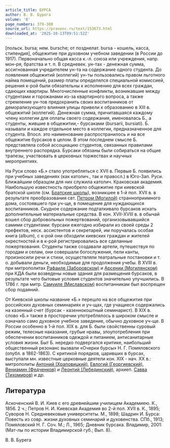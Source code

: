 ```yaml
---
article_title: БУРСА
author: В. В. Бурега
volume: '6'
page_numbers: 379-380
source_url: https://pravenc.ru/text/153673.html
downloaded_at: '2025-10-13T09:51:52Z'
---
```


[польск. bursa; нем. bursche; от позднелат. bursa - кошель, касса, стипендия], общежитие при духовном учебном заведении (в России до 1917). Первоначально общая касса к.-л. союза или учреждения, напр. мон-ря, братства и т. п. В средневек. ун-тах -
денежная сумма, ассигнованная учредителем ун-та на содержание одного студента. До появления общежитий (коллегий) ун-ты пользовались правом льготного найма помещений, размер платы определялся специальной комиссией, решения к-рой были обязательны к исполнению для всех граждан, сдающих квартиры. Многочисленные конфликты, возникавшие между студентами и горожанами из-за квартирного вопроса, а также стремление ун-тов предохранить своих воспитанников от деморализующего влияния улицы привели к образованию в XIII в. общежитий (коллегий). Денежная сумма, причитавшаяся каждому члену коллегии для оплаты своего содержания, именовалась Б., а студенты, жившие в общежитии,-
бурсаками (bursarii, bursiati). Б. называли и каждое отдельное место в коллегии, предназначенное для студента. Впосл. это наименование распространилось и на все общежитие бурсаков в целом. В этом последнем смысле Б. представляла собой ассоциацию студентов, связанных правилами внутреннего распорядка. Бурсаки обязаны были собираться на общие трапезы, участвовать в церковных торжествах и научных мероприятиях.

На Руси слово «Б.» стало употребляться с XVII в. Первые Б. появились при учебных заведениях (как католич., так и правосл.) в Юго-Зап. Руси. Ближайшим образцом для них служила католич. Краковская академия. Наибольшую известность приобрело общежитие при киевской братской школе (см. [Братские школы](<https://pravenc.ru/text/Братские школы.html>)), возникшее в 1-й пол. XVII в. в результате преобразования свт. [Петром (Могилой)](<https://pravenc.ru/text/Петром (Могилой).html>) странноприимного дома, состоявшего при уч-ще, в помещение для нуждающихся воспитанников. Скудное содержание подталкивало бурсаков искать дополнительные материальные средства. В кон. XVII-XVIII в. в обычай вошел сбор добровольных пожертвований, организовывавшийся самими студентами: бурсаки ежегодно избирали из своей среды 2 префектов, неск. ассистентов и секретарей, им поручалась особая книга (album), с к-рой они обходили киевских граждан и жителей окрестностей и в к-рой регистрировались все сделанные пожертвования. Студенты также создавали артели, путешествуя по городам и селам, они совершали богослужения, пели канты, произносили речи и стихи, осуществляли театральные постановки и т. о. добывали деньги, необходимые для продолжения учебы. В XVIII в. при митрополитах [Рафаиле (Заборовском)](<https://pravenc.ru/text/Рафаиле (Заборовском).html>) и [Арсении (Могилянском)](<https://pravenc.ru/text/Арсении (Могилянском).html>) при КДА были возведены новые здания для размещения бурсаков, в результате чего бытовые условия студентов значительно улучшились. В 1786 г. при митр. [Самуиле (Миславском)](<https://pravenc.ru/text/Самуиле (Миславском).html>) воспитанникам был воспрещен сбор подаяний.

От Киевской школы название «Б.» перешло на все общежития при российских духовных семинариях и уч-щах, где учащиеся содержались на казенный счет (бурсак - казеннокоштный семинарист). В XIX в. слово «Б.» также в просторечии употреблялось в широком смысле и означало само духовное учебное заведение, обычно духовное уч-ще. В России особенно в 1-й пол. XIX в. для Б. были свойственны суровый режим, телесные наказания, грубые нравы, злоупотребления при обеспечении воспитанников одеждой и питанием, антисанитарные условия жизни. Быт Б. нередко подвергался критике, наибольший общественный резонанс вызвали «Очерки бурсы» Н. Г. Помяловского (опубл. в 1862-1863). С критикой порядков, царивших в бурсах, выступали мн. известные церковные деятели кон. XIX - нач. XX в.: митрополиты [Антоний (Храповицкий)](https://pravenc.ru/text/Антоний.html), [Евлогий (Георгиевский)](<https://pravenc.ru/text/Евлогий (Георгиевский).html>), [Вениамин (Федченков)](<https://pravenc.ru/text/Вениамин (Федченков).html>) и [Леонтий (Лебединский)](<https://pravenc.ru/text/Леонтий (Лебединский).html>), архиеп. [Савва (Тихомиров)](<https://pravenc.ru/text/Савва (Тихомиров).html>) и др.

## Литература

Аскоченский В. И. Киев с его древнейшим училищем Академиею. К., 1856. 2 ч.; Петров Н. И. Киевская Академия во 2-й пол. XVII в. К., 1895; Суворов Н. Средневековые университеты. М., 1898; Шадрин И. Бурса: Повесть из совр. жизни духовных семинарий и духовенства. СПб., 1913; Помяловский Н. Г. Соч. М.; Л., 1965; Дневник бурсака. Владимир, 2001: (Мат-лы по истории Владимирской губ.; Вып. 8).

В. В. Бурега
